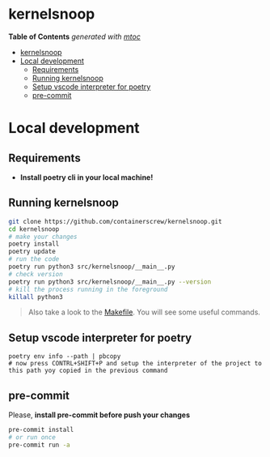 # kernelsnoop

<!-- START OF TOC !DO NOT EDIT THIS CONTENT MANUALLY-->
**Table of Contents**  *generated with [mtoc](https://github.com/containerscrew/mtoc)*
- [kernelsnoop](#kernelsnoop)
- [Local development](#local-development)
  - [Requirements](#requirements)
  - [Running kernelsnoop](#running-kernelsnoop)
  - [Setup vscode interpreter for poetry](#setup-vscode-interpreter-for-poetry)
  - [pre-commit](#pre-commit)
<!-- END OF TOC -->

# Local development

## Requirements

* **Install poetry cli in your local machine!**

## Running kernelsnoop

```bash
git clone https://github.com/containerscrew/kernelsnoop.git
cd kernelsnoop
# make your changes
poetry install
poetry update
# run the code
poetry run python3 src/kernelsnoop/__main__.py
# check version
poetry run python3 src/kernelsnoop/__main__.py --version
# kill the process running in the foreground
killall python3
```

> Also take a look to the [Makefile](./Makefile). You will see some useful commands.


## Setup vscode interpreter for poetry

```shell
poetry env info --path | pbcopy
# now press CONTRL+SHIFT+P and setup the interpreter of the project to this path yoy copied in the previous command
```

## pre-commit

Please, **install pre-commit before push your changes**

```bash
pre-commit install
# or run once
pre-commit run -a
```
